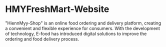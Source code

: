 # HMYFreshMart-Website
"HiennMyy-Shop" is an online food ordering and delivery platform, creating a convenient and flexible experience for consumers. With the development of technology, E-food has introduced digital solutions to improve the ordering and food delivery process.
